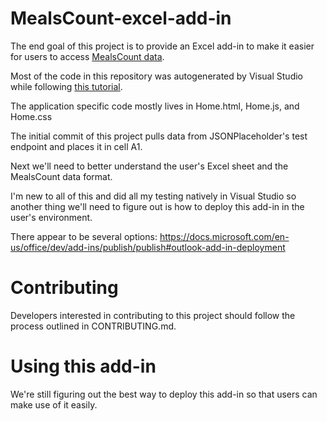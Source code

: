 # MealsCount-excel-add-in

The end goal of this project is to provide an Excel add-in to make it easier for users to access [MealsCount data](https://github.com/opensandiego/mealscount-backend).

Most of the code in this repository was autogenerated by Visual Studio while following [this tutorial](https://docs.microsoft.com/en-us/office/dev/add-ins/quickstarts/excel-quickstart-jquery?tabs=visualstudio).

The application specific code mostly lives in Home.html, Home.js, and Home.css

The initial commit of this project pulls data from JSONPlaceholder's test endpoint and places it in cell A1. 

Next we'll need to better understand the user's Excel sheet and the MealsCount data format. 

I'm new to all of this and did all my testing natively in Visual Studio so another thing we'll need to figure out is how to deploy this add-in in the user's environment.

There appear to be several options: https://docs.microsoft.com/en-us/office/dev/add-ins/publish/publish#outlook-add-in-deployment

# Contributing

Developers interested in contributing to this project should follow the process outlined in CONTRIBUTING.md.

# Using this add-in

We're still figuring out the best way to deploy this add-in so that users can make use of it easily.
